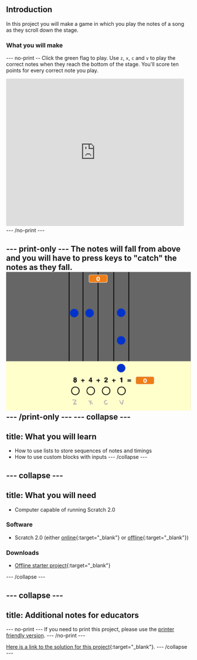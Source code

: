 ## Introduction

In this project you will make a game in which you play the notes of a song as they scroll down the stage.

### What you will make

--- no-print --
Click the green flag to play. Use `z`, `x`, `c` and `v` to play the correct notes when they reach the bottom of the stage. You'll score ten points for every correct note you play.

<div class="scratch-preview">
  <iframe allowtransparency="true" width="485" height="402" src="https://scratch.mit.edu/projects/embed/259028053/?autostart=false" frameborder="0"></iframe>
</div>
--- /no-print ---

--- print-only ---
The notes will fall from above and you will have to press keys to "catch" the notes as they fall.
![showcase](images/showcase.png)
--- /print-only ---
--- collapse ---
---
title: What you will learn
---
- How to use lists to store sequences of notes and timings
- How to use custom blocks with inputs
--- /collapse ---

--- collapse ---
---
title: What you will need
---
- Computer capable of running Scratch 2.0

### Software
+ Scratch 2.0 (either [online](http://rpf.io/scratchon){:target="_blank"} or [offline](http://rpf.io/scratchoff){:target="_blank"})

### Downloads
+ [Offline starter project](http://rpf.io/binary-hero-go){:target="_blank"}

--- /collapse ---

--- collapse ---
---
title: Additional notes for educators
---
--- no-print ---
If you need to print this project, please use the [printer friendly version](https://projects.raspberrypi.org/en/projects/binary-hero/print).
--- /no-print ---

[Here is a link to the solution for this project](http://rpf.io/p/binary-hero-get){:target="_blank"}.
--- /collapse ---

